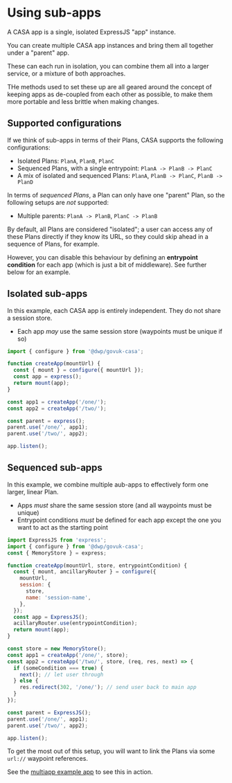 # Using sub-apps

A CASA app is a single, isolated ExpressJS "app" instance.

You can create multiple CASA app instances and bring them all together under a "parent" app.

These can each run in isolation, you can combine them all into a larger service, or a mixture of both approaches.

THe methods used to set these up are all geared around the concept of keeping apps as de-coupled from each other as possible, to make them more portable and less brittle when making changes.


## Supported configurations

If we think of sub-apps in terms of their Plans, CASA supports the following configurations:

* Isolated Plans: `PlanA`, `PlanB`, `PlanC`
* Sequenced Plans, with a single entrypoint: `PlanA -> PlanB -> PlanC`
* A mix of isolated and sequenced Plans: `PlanA`, `PlanB -> PlanC`, `PlanB -> PlanD`

In terms of _sequenced Plans_, a Plan can only have one "parent" Plan, so the following setups are _not_ supported:

* Multiple parents: `PlanA -> PlanB`, `PlanC -> PlanB`

By default, all Plans are considered "isolated"; a user can access any of these Plans directly if they know its URL, so they could skip ahead in a sequence of Plans, for example.

However, you can disable this behaviour by defining an **entrypoint condition** for each app (which is just a bit of middleware). See further below for an example.


## Isolated sub-apps

In this example, each CASA app is entirely independent. They do not share a session store.

* Each app _may_ use the same session store (waypoints must be unique if so)

```javascript
import { configure } from '@dwp/govuk-casa';

function createApp(mountUrl) {
  const { mount } = configure({ mountUrl });
  const app = express();
  return mount(app);
}

const app1 = createApp('/one/');
const app2 = createApp('/two/');

const parent = express();
parent.use('/one/', app1);
parent.use('/two/', app2);

app.listen();
```


## Sequenced sub-apps

In this example, we combine multiple aub-apps to effectively form one larger, linear Plan.

* Apps _must_ share the same session store (and all waypoints must be unique)
* Entrypoint conditions _must_ be defined for each app except the one you want to act as the starting point

```javascript
import ExpressJS from 'express';
import { configure } from '@dwp/govuk-casa';
const { MemoryStore } = express;

function createApp(mountUrl, store, entrypointCondition) {
  const { mount, ancillaryRouter } = configure({
    mountUrl,
    session: {
      store,
      name: 'session-name',
    },
  });
  const app = ExpressJS();
  acillaryRouter.use(entrypointCondition);
  return mount(app);
}

const store = new MemoryStore();
const app1 = createApp('/one/', store);
const app2 = createApp('/two/', store, (req, res, next) => {
  if (someCondition === true) {
    next(); // let user through
  } else {
    res.redirect(302, '/one/'); // send user back to main app
  }
});

const parent = ExpressJS();
parent.use('/one/', app1);
parent.use('/two/', app2);

app.listen();
```

To get the most out of this setup, you will want to link the Plans via some `url://` waypoint references.

See the [multiapp example app](../../examples/multiapp/) to see this in action.
